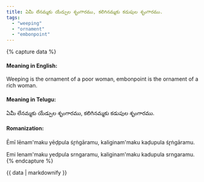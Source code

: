 ```yaml
---
title: ఏమీ లేనమ్మకు యేడ్పుల శృంగారము, కలిగినమ్మకు కడుపుల శృంగారము.
tags:
  - "weeping"
  - "ornament"
  - "embonpoint"
---
```


{% capture data %}
#### Meaning in English:
Weeping is the ornament of a poor woman, embonpoint is the ornament of a rich woman.

#### Meaning in Telugu:
ఏమీ లేనమ్మకు యేడ్పుల శృంగారము, కలిగినమ్మకు కడుపుల శృంగారము.

#### Romanization:
Ēmī lēnam'maku yēḍpula śr̥ṅgāramu, kaliginam'maku kaḍupula śr̥ṅgāramu.

Emi lenam'maku yedpula srngaramu, kaliginam'maku kadupula srngaramu.
{% endcapture %}

{{ data | markdownify }}

